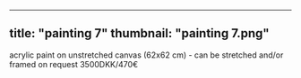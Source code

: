 ---
title: "painting 7"
thumbnail: "painting 7.png"
--
acrylic paint on unstretched canvas (62x62 cm) - can be stretched and/or framed on request
3500DKK/470€